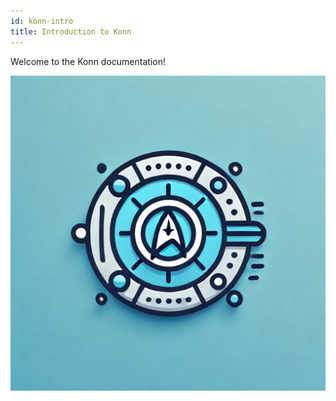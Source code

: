 ```yaml
---
id: konn-intro
title: Introduction to Konn
---
```

Welcome to the Konn documentation!

![Image description](/img/konn.jpg)
